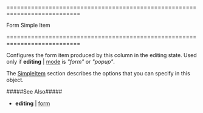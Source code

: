 <!--**
/*-------------------------------------------
    Auto-generated file. Do not modify.
-------------------------------------------

**-->
===========================================================================
<!--type-->Form Simple Item<!--/type-->
===========================================================================

<!--shortDescription-->
Configures the form item produced by this column in the editing state. Used only if **editing** | [mode]({basewidgetpath}/Configuration/editing/#mode) is *"form"* or *"popup"*.
<!--/shortDescription-->

<!--fullDescription-->
The [SimpleItem](/Documentation/ApiReference/UI_Widgets/dxForm/Item_Types/SimpleItem/) section describes the options that you can specify in this object.

#####See Also#####
- **editing** | [form]({basewidgetpath}/Configuration/editing/#form)
<!--/fullDescription-->